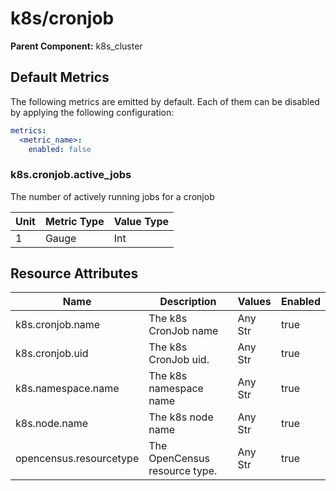 [comment]: <> (Code generated by mdatagen. DO NOT EDIT.)

# k8s/cronjob

**Parent Component:** k8s_cluster

## Default Metrics

The following metrics are emitted by default. Each of them can be disabled by applying the following configuration:

```yaml
metrics:
  <metric_name>:
    enabled: false
```

### k8s.cronjob.active_jobs

The number of actively running jobs for a cronjob

| Unit | Metric Type | Value Type |
| ---- | ----------- | ---------- |
| 1 | Gauge | Int |

## Resource Attributes

| Name | Description | Values | Enabled |
| ---- | ----------- | ------ | ------- |
| k8s.cronjob.name | The k8s CronJob name | Any Str | true |
| k8s.cronjob.uid | The k8s CronJob uid. | Any Str | true |
| k8s.namespace.name | The k8s namespace name | Any Str | true |
| k8s.node.name | The k8s node name | Any Str | true |
| opencensus.resourcetype | The OpenCensus resource type. | Any Str | true |
